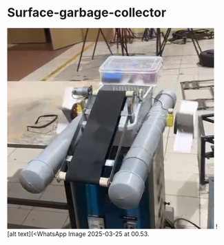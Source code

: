 # Surface-garbage-collector

![alt text](<WhatsApp Image 2025-03-25 at 00.53.00_36795e1c.jpg>)
![alt text](<WhatsApp Image 2025-03-25 at 00.53.